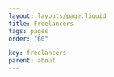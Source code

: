 ```yaml
---
layout: layouts/page.liquid
title: Freelancers
tags: pages
order: "60"

key: freelancers
parent: about
---
```

